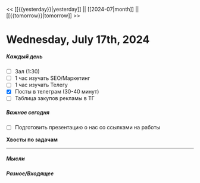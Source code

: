 << [[{{yesterday}}|yesterday]] || [[2024-07|month]] || [[{{tomorrow}}|tomorrow]] >>

# Wednesday, July 17th, 2024

##### Каждый день
- [ ] Зал (1:30)
- [ ] 1 час изучать SEO/Маркетинг
- [ ] 1 час изучать Телегу
- [x] Посты в телеграм  (30-40 минут)
- [ ] Таблица закупов рекламы в ТГ
##### Важное сегодня
- [ ] Подготовить презентацию о нас со ссылками на работы

**Хвосты по задачам**

---

##### Мысли

##### Разное/Входящее
